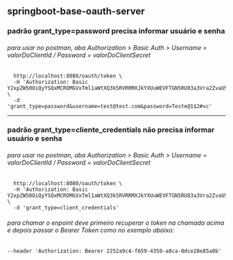 ## springboot-base-oauth-server

### padrão grant_type=password precisa informar usuário e senha
###### para usar no postman, aba Authorization > Basic Auth > Username = valorDoClientId / Password = valorDoClientSecret
```curl -X POST \
  http://localhost:8080/oauth/token \
  -H 'Authorization: Basic Y2xpZW50OiQyYSQxMCROMGVxTml1aWtXQ3k5RVRRMXJkYXUuWEVFTGN5RU83a3Vra2ZvaU5JU2svOUY3Z3c2ZUIwVw==' \
  -d 'grant_type=password&username=test@test.com&password=Teste@1$2#vc'
```

<hr></hr>

### padrão grant_type=cliente_credentials não precisa informar usuário e senha
###### para usar no postman, aba Authorization > Basic Auth > Username = valorDoClientId / Password = valorDoClientSecret
```curl -X POST \
  http://localhost:8080/oauth/token \
  -H 'Authorization: Basic Y2xpZW50OiQyYSQxMCROMGVxTml1aWtXQ3k5RVRRMXJkYXUuWEVFTGN5RU83a3Vra2ZvaU5JU2svOUY3Z3c2ZUIwVw==' \
  -d 'grant_type=client_credentials'
```


###### para chamar o enpoint deve primeiro recuperar o token na chamada acima e depois passar o Bearer Token como no exemplo abaixo:
```curl --location --request GET 'http://localhost:8080/teste' \
--header 'Authorization: Bearer 2252a9c4-f659-4350-a8ca-0dce28e85a0b'
```
